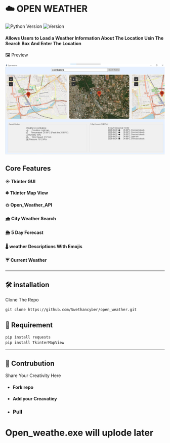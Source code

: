 # ☁️ OPEN WEATHER

![Python Version](https://img.shields.io/badge/python-3.10%2B-blue?logo=python&logoColor=white)
![Version](https://img.shields.io/badge/version-1.0.0-blueviolet)

#### Allows Users to Load a Weather Information About The Location Usin The Search Box And Enter The Location

🖼️ Preview 

![Logo](https://github.com/Swethancyber/open_weather/blob/54ee54fc1c4ed24401a1d4d484f778fb49f723c7/open%20weather/Image/open_weather_img.png)


## Core Features
  #### ☀ Tkinter GUI 
  #### ❄ Tkinter Map View
  #### ⛄ Open_Weather_API
  #### 🌧 City Weather Search
  #### 🌦 5 Day Forecast
  #### 🌡 weather Descriptions With Emojis
  #### ☔ Current Weather
  ---

  ## 🛠️ installation
  Clone The Repo
  ```
  git clone https://github.com/Swethancyber/open_weather.git
  ```
 ## 🔌 Requirement

   ``` python pip 
   pip install requests       
   pip install TkinterMapView
   ```

  ---
  ## 🤝 Contrubution 
  Share Your Creativity Here
  
  - #### Fork repo

  - #### Add your Creavatiey

  - ### Pull


   
# Open_weathe.exe will uplode later
